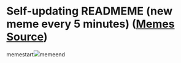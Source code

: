 # Self-updating READMEME (new meme every 5 minutes) ([Memes Source](https://bramses.notion.site/a49c1e962b7646879176ac3b327b6533?v=4d1eda54b170483cb03a40f257231764))

memestart![](https://www.notion.so/image/https%3A%2F%2Fs3-us-west-2.amazonaws.com%2Fsecure.notion-static.com%2F44f7f0ac-fb0c-4de7-a67a-b394a3330176%2FBA1A47B4-8369-4558-8B01-756D252E6041.jpeg?table=block&id=f27c5386-b00f-4a61-84c1-a399b195101d&cache=v2)memeend
